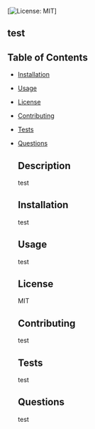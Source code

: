 
  [![License: MIT](https://img.shields.io/badge/License-MIT-yellow.svg)]
  ## test
  ## Table of Contents

- [Installation](#installation)
- [Usage](#usage)
- [License](#license)
- [Contributing](#contributing)
- [Tests](#tests)
- [Questions](#questions)


  ## Description
  test
  
  ## Installation
  test
  
  ## Usage
  test
  
  ## License
  MIT
  
  ## Contributing
  test
  
  ## Tests
  test
  
  ## Questions
  test
  